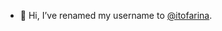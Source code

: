 - 👋 Hi, I’ve renamed my username to <a href="https://github.com/itofarina">@itofarina</a>.

<!---
farinalvaro/farinalvaro is a ✨ special ✨ repository because its `README.md` (this file) appears on your GitHub profile.
You can click the Preview link to take a look at your changes.
--->
